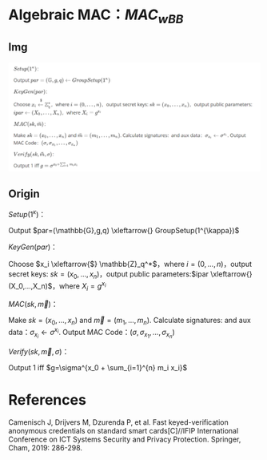 # Algebraic MAC：$MAC_{wBB}$

## Img

![macWBB](assets/macWBB.png)

## Origin

$Setup(1^{\kappa})$：

Output $par=(\mathbb{G},g,q) \xleftarrow{} GroupSetup(1^{\kappa})$

$KeyGen(par)$：

Choose $x_i \xleftarrow{$} \mathbb{Z}_q^*$，where $i=(0,...,n)$，output secret keys: $sk=(x_0,...,x_n)$，output public parameters:$ipar \xleftarrow{} (X_0,...,X_n)$，where $X_i = g^{x_i}$

$MAC(sk,\vec{m})$：

Make $sk=(x_0,...,x_n)$ and $\vec{m} = (m_1,...,m_n)$. Calculate signatures:  and aux data：$\sigma_{x_i} \gets \sigma^{x_i}$. Output MAC Code：$(\sigma,\sigma_{x_1},...,\sigma_{x_n})$

$Verify(sk,\vec{m},\sigma)$：

Output 1 iff $g=\sigma^{x_0 + \sum_{i=1}^{n} m_i x_i}$

# References

Camenisch J, Drijvers M, Dzurenda P, et al. Fast keyed-verification anonymous credentials on standard smart cards[C]//IFIP International Conference on ICT Systems Security and Privacy Protection. Springer, Cham, 2019: 286-298.